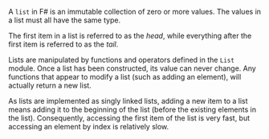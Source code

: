 A `list` in F# is an immutable collection of zero or more values. The values in a list must all have the same type.

The first item in a list is referred to as the _head_, while everything after the first item is referred to as the _tail_.

Lists are manipulated by functions and operators defined in the `List` module. Once a list has been constructed, its value can never change. Any functions that appear to modify a list (such as adding an element), will actually return a new list.

As lists are implemented as singly linked lists, adding a new item to a list means adding it to the beginning of the list (before the existing elements in the list). Consequently, accessing the first item of the list is very fast, but accessing an element by index is relatively slow.
